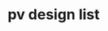 <!DOCTYPE html>
<html lang="hu">
<head>
    <meta charset="UTF-8" />
    <title>PV Design List</title>
</head>
<body>
    <h1>pv design list</h1>
</body>
</html>
